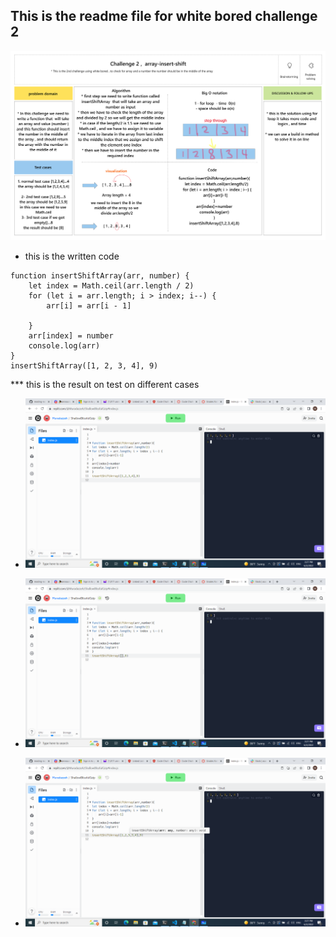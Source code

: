 ## This is the readme file for white bored challenge 2 

![link](./Whiteboard%20(2).png)


* this is the written code 
```
function insertShiftArray(arr, number) {
    let index = Math.ceil(arr.length / 2)
    for (let i = arr.length; i > index; i--) {
        arr[i] = arr[i - 1]

    }
    arr[index] = number
    console.log(arr)
}
insertShiftArray([1, 2, 3, 4], 9)
```
*** this is the result on test on different cases 
* ![link](./Screenshot%20(162).png)

* ![link](./Screenshot%20(161).png)

* ![link](./Screenshot%20(160).png)